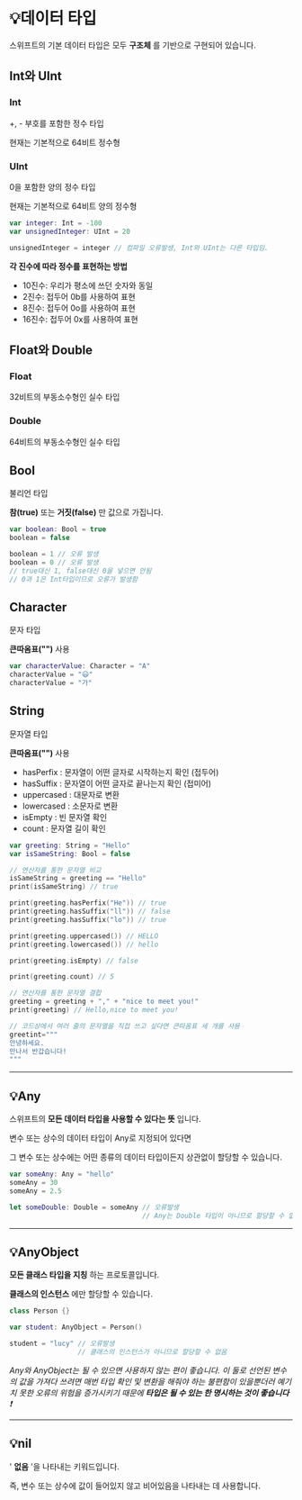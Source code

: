 
# 💡데이터 타입

스위프트의 기본 데이터 타입은 모두 **구조체** 를 기반으로 구현되어 있습니다.

## Int와 UInt

### Int

+, - 부호를 포함한 정수 타입

현재는 기본적으로 64비트 정수형

### UInt

0을 포함한 양의 정수 타입

현재는 기본적으로 64비트 양의 정수형

```Swift
var integer: Int = -100
var unsignedInteger: UInt = 20

unsignedInteger = integer // 컴파일 오류발생, Int와 UInt는 다른 타입임.
```

**각 진수에 따라 정수를 표현하는 방법**

-   10진수: 우리가 평소에 쓰던 숫자와 동일
-   2진수: 접두어 0b를 사용하여 표현
-   8진수: 접두어 0o를 사용하여 표현
-   16진수: 접두어 0x를 사용하여 표현


## Float와 Double

### Float

32비트의 부동소수형인 실수 타입

### Double

64비트의 부동소수형인 실수 타입



## Bool

불리언 타입

**참(true)** 또는 **거짓(false)** 만 값으로 가집니다.

```Swift
var boolean: Bool = true
boolean = false

boolean = 1 // 오류 발생
boolean = 0 // 오류 발생
// true대신 1, false대신 0을 넣으면 안됨
// 0과 1은 Int타입이므로 오류가 발생함
```

## Character

문자 타입

**큰따옴표("")** 사용

```Swift
var characterValue: Character = "A"
characterValue = "😃"
characterValue = "가"
```

## String

문자열 타입

**큰따옴표("")** 사용

-   hasPerfix : 문자열이 어떤 글자로 시작하는지 확인 (접두어)
-   hasSuffix : 문자열이 어떤 글자로 끝나는지 확인 (접미어)
-   uppercased : 대문자로 변환
-   lowercased : 소문자로 변환
-   isEmpty : 빈 문자열 확인
-   count : 문자열 길이 확인

```Swift
var greeting: String = "Hello"
var isSameString: Bool = false

// 연산자를 통한 문자열 비교
isSameString = greeting == "Hello"
print(isSameString) // true

print(greeting.hasPerfix("He")) // true
print(greeting.hasSuffix("ll")) // false
print(greeting.hasSuffix("lo")) // true

print(greeting.uppercased()) // HELLO
print(greeting.lowercased()) // hello

print(greeting.isEmpty) // false

print(greeting.count) // 5

// 연산자를 통한 문자열 결합
greeting = greeting + "," + "nice to meet you!"
print(greeting) // Hello,nice to meet you!

// 코드상에서 여러 줄의 문자열을 직접 쓰고 싶다면 큰따옴표 세 개를 사용
greetint="""
안녕하세요.
만나서 반갑습니다!
"""
```

---
## 💡Any

스위프트의 **모든 데이터 타입을 사용할 수 있다는 뜻** 입니다.

변수 또는 상수의 데이터 타입이 Any로 지정되어 있다면

그 변수 또는 상수에는 어떤 종류의 데이터 타입이든지 상관없이 할당할 수 있습니다.

```Swift
var someAny: Any = "hello"
someAny = 30
someAny = 2.5

let someDouble: Double = someAny // 오류발생
                                 // Any는 Double 타입이 아니므로 할당할 수 없음
```

---

## 💡AnyObject

**모든 클래스 타입을 지칭** 하는 프로토콜입니다.

**클래스의 인스턴스** 에만 할당할 수 있습니다.

```Swift
class Person {}

var student: AnyObject = Person()

student = "lucy" // 오류발생
                 // 클래스의 인스턴스가 아니므로 할당할 수 없음
```

_Any와 AnyObject는 될 수 있으면 사용하지 않는 편이 좋습니다. 이 둘로 선언된 변수의 값을 가져다 쓰려면 매번 타입 확인 및 변환을 해줘야 하는 불편함이 있을뿐더러 예기치 못한 오류의 위험을 증가시키기 때문에 **타입은 될 수 있는 한 명시하는 것이 좋습니다** ❗️_

---

## 💡nil

' **없음** '을 나타내는 키워드입니다.

즉, 변수 또는 상수에 값이 들어있지 않고 비어있음을 나타내는 데 사용합니다.

